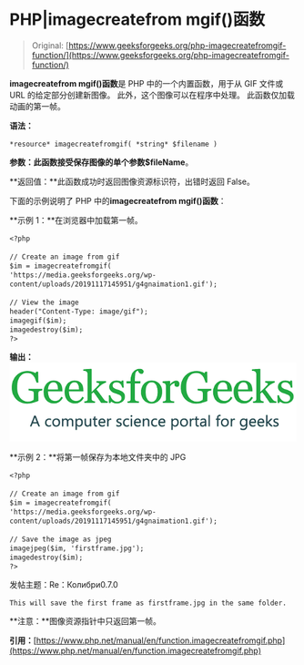 # PHP|imagecreatefrom mgif()函数

> Original: [https://www.geeksforgeeks.org/php-imagecreatefromgif-function/](https://www.geeksforgeeks.org/php-imagecreatefromgif-function/)

**imagecreatefrom mgif()函数**是 PHP 中的一个内置函数，用于从 GIF 文件或 URL 的给定部分创建新图像。 此外，这个图像可以在程序中处理。 此函数仅加载动画的第一帧。

**语法：**

```
*resource* imagecreatefromgif( *string* $filename )
```

**参数：**此函数接受保存图像的单个参数**$fileName**。

**返回值：**此函数成功时返回图像资源标识符，出错时返回 False。

下面的示例说明了 PHP 中的**imagecreatefrom mgif()函数**：

**示例 1：**在浏览器中加载第一帧。

```
<?php

// Create an image from gif
$im = imagecreatefromgif(
'https://media.geeksforgeeks.org/wp-content/uploads/20191117145951/g4gnaimation1.gif');

// View the image
header("Content-Type: image/gif");
imagegif($im);
imagedestroy($im);
?>
```

**输出：**
![](img/07c99ec29e7a50fc3ea91a9d4a8d2f31.png)

**示例 2：**将第一帧保存为本地文件夹中的 JPG

```
<?php

// Create an image from gif
$im = imagecreatefromgif(
'https://media.geeksforgeeks.org/wp-content/uploads/20191117145951/g4gnaimation1.gif');

// Save the image as jpeg
imagejpeg($im, 'firstframe.jpg');
imagedestroy($im);
?>
```

发帖主题：Re：Колибри0.7.0

```
This will save the first frame as firstframe.jpg in the same folder.
```

**注意：**图像资源指针中只返回第一帧。

**引用：**[https://www.php.net/manual/en/function.imagecreatefromgif.php](https://www.php.net/manual/en/function.imagecreatefromgif.php)